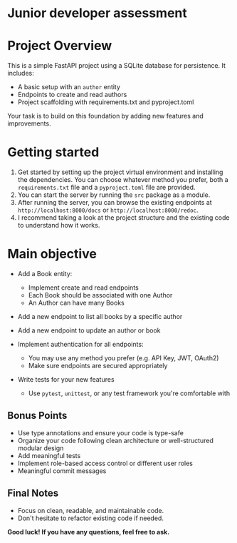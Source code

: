 # Junior developer assessment

# Project Overview

This is a simple FastAPI project using a SQLite database for persistence. It includes:

- A basic setup with an `author` entity
- Endpoints to create and read authors
- Project scaffolding with requirements.txt and pyproject.toml

Your task is to build on this foundation by adding new features and improvements.

# Getting started

1. Get started by setting up the project virtual environment and installing the dependencies.
    You can choose whatever method you prefer, both a `requirements.txt` file and a `pyproject.toml` file are provided.
2. You can start the server by running the `src` package as a module.
3. After running the server, you can browse the existing endpoints at `http://localhost:8000/docs` or `http://localhost:8000/redoc`.
4. I recommend taking a look at the project structure and the existing code to understand how it works.

# Main objective

+ Add a Book entity:
    - Implement create and read endpoints
    - Each Book should be associated with one Author
    - An Author can have many Books

+ Add a new endpoint to list all books by a specific author

+ Add a new endpoint to update an author or book

+ Implement authentication for all endpoints:
    - You may use any method you prefer (e.g. API Key, JWT, OAuth2)
    - Make sure endpoints are secured appropriately

+ Write tests for your new features
    - Use `pytest`, `unittest`, or any test framework you're comfortable with

## Bonus Points

- Use type annotations and ensure your code is type-safe
- Organize your code following clean architecture or well-structured modular design
- Add meaningful tests
- Implement role-based access control or different user roles
- Meaningful commit messages

## Final Notes

- Focus on clean, readable, and maintainable code.
- Don't hesitate to refactor existing code if needed.

**Good luck! If you have any questions, feel free to ask.**